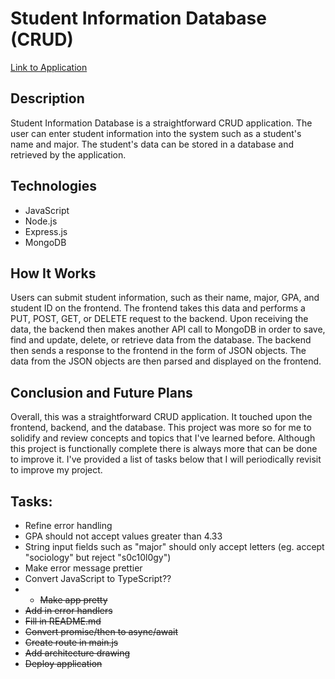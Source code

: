 # Student Information Database (CRUD)
[Link to Application](https://student-information-database.herokuapp.com/)

## Description
Student Information Database is a straightforward CRUD application. The user can enter student information into the system such as a student's name and major. The student's data can be stored in a database and retrieved by the application.

## Technologies
- JavaScript
- Node.js
- Express.js
- MongoDB

## How It Works
Users can submit student information, such as their name, major, GPA, and student ID on the frontend. The frontend takes this data and performs a PUT, POST, GET, or DELETE request to the backend. Upon receiving the data, the backend then makes another API call to MongoDB in order to save, find and update, delete, or retrieve data from the database. The backend then sends a response to the frontend in the form of JSON objects. The data from the JSON objects are then parsed and displayed on the frontend.

## Conclusion and Future Plans
Overall, this was a straightforward CRUD application. It touched upon the frontend, backend, and the database. This project was more so for me to solidify and review concepts and topics that I've learned before. Although this project is functionally complete there is always more that can be done to improve it. I've provided a list of tasks below that I will periodically revisit to improve my project.

## Tasks:
- Refine error handling
- GPA should not accept values greater than 4.33
- String input fields such as "major" should only accept letters (eg. accept "sociology" but reject "s0c10l0gy")
- Make error message prettier
- Convert JavaScript to TypeScript??
- - ~~Make app pretty~~
- ~~Add in error handlers~~
- ~~Fill in README.md~~
- ~~Convert promise/then to async/await~~
- ~~Create route in main.js~~
- ~~Add architecture drawing~~
- ~~Deploy application~~
